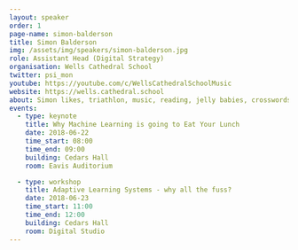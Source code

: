 ```yaml
---
layout: speaker
order: 1
page-name: simon-balderson
title: Simon Balderson
img: /assets/img/speakers/simon-balderson.jpg
role: Assistant Head (Digital Strategy)
organisation: Wells Cathedral School
twitter: psi_mon
youtube: https://youtube.com/c/WellsCathedralSchoolMusic
website: https://wells.cathedral.school
about: Simon likes, triathlon, music, reading, jelly babies, crosswords, philosophy and computers
events:
  - type: keynote
    title: Why Machine Learning is going to Eat Your Lunch
    date: 2018-06-22
    time_start: 08:00
    time_end: 09:00
    building: Cedars Hall
    room: Eavis Auditorium

  - type: workshop
    title: Adaptive Learning Systems - why all the fuss?
    date: 2018-06-23
    time_start: 11:00
    time_end: 12:00
    building: Cedars Hall
    room: Digital Studio
---
```

